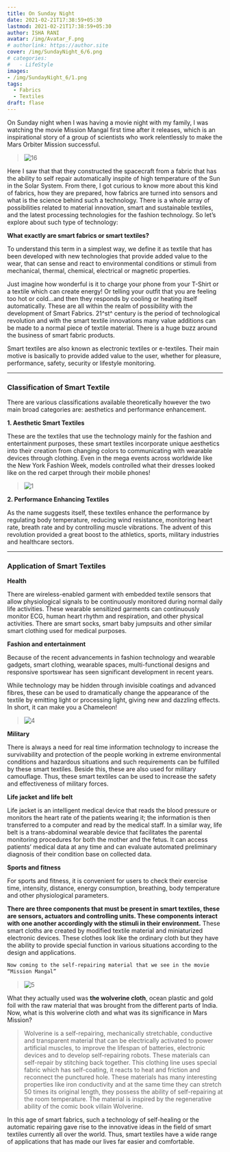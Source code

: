 ```yaml
---
title: On Sunday Night
date: 2021-02-21T17:38:59+05:30
lastmod: 2021-02-21T17:38:59+05:30
author: ISHA RANI
avatar: /img/Avatar_F.png
# authorlink: https://author.site
cover: /img/SundayNight_6/6.png
# categories:
#   - LifeStyle
images: 
- /img/SundayNight_6/1.png
tags:
  - Fabrics
  - Textiles
draft: flase
---
```


On Sunday night when I was having a movie night with my family, I was watching the movie Mission Mangal first time after it releases, which is an inspirational story of a group of scientists who work relentlessly to make the Mars Orbiter Mission successful.

<!--more-->

> ![16](/img/SundayNight_6/6.png)

Here I saw that that they
constructed the spacecraft from a fabric that has the ability to self
repair automatically inspite of high temperature of the Sun in the Solar
System. From there, I got curious to know more about this kind of
fabrics, how they are prepared, how fabrics are turned into sensors and
what is the science behind such a technology. There is a whole array of
possibilities related to material innovation, smart and sustainable
textiles, and the latest processing technologies for the fashion
technology. So let’s explore about such type of technology:

**What exactly are smart fabrics or smart textiles?**


To understand this term in a simplest way, we define it as textile that
has been developed with new technologies that provide added value to the
wear, that can sense and react to environmental conditions or stimuli
from mechanical, thermal, chemical, electrical or magnetic properties.

Just imagine how wonderful is it to charge your phone from your T-Shirt
or a textile which can create energy! Or telling your outfit that you
are feeling too hot or cold…and then they responds by cooling or heating
itself automatically. These are all within the realm of possibility with
the development of Smart Fabrics. 21^st^ century is the period of
technological revolution and with the smart textile innovations many
value additions can be made to a normal piece of textile material. There
is a huge buzz around the business of smart fabric products.


Smart textiles are also known as electronic textiles or e-textiles.
Their main motive is basically to provide added value to the user,
whether for pleasure, performance, safety, security or lifestyle
monitoring.

---

### Classification of Smart Textile

There are various classifications available theoretically however the
two main broad categories are: aesthetics and performance enhancement.

**1. Aesthetic Smart Textiles**

These are the textiles that use the technology mainly for the fashion
and entertainment purposes, these smart textiles incorporate unique
aesthetics into their creation from changing colors to communicating
with wearable devices through clothing. Even in the mega events across
worldwide like the New York Fashion Week, models controlled what their
dresses looked like on the red carpet through their mobile phones!

> ![1](/img/SundayNight_6/1.png)

**2. Performance Enhancing Textiles**

As the name suggests itself, these textiles enhance the performance by
regulating body temperature, reducing wind resistance, monitoring heart
rate, breath rate and by controlling muscle vibrations. The advent of
this revolution provided a great boost to the athletics, sports,
military industries and healthcare sectors.

---

### Application of Smart Textiles

**Health**

There are wireless-enabled garment with embedded textile sensors that
allow physiological signals to be continuously monitored during normal
daily life activities. These wearable sensitized garments can
continuously monitor ECG, human heart rhythm and respiration, and other
physical activities. There are smart socks, smart baby jumpsuits and
other similar smart clothing used for medical purposes.

**Fashion and entertainment**

Because of the recent advancements in fashion technology and wearable
gadgets, smart clothing, wearable spaces, multi-functional designs and
responsive sportswear has seen significant development in recent years.

While technology may be hidden through invisible coatings and advanced
fibres, these can be used to dramatically change the appearance of the
textile by emitting light or processing light, giving new and dazzling
effects. In short, it can make you a Chameleon!

> ![4](/img/SundayNight_6/4.png)

**Military**

There is always a need for real time information technology to increase
the survivability and protection of the people working in extreme
environmental conditions and hazardous situations and such requirements
can be fulfilled by these smart textiles. Beside this, these are also
used for military camouflage. Thus, these smart textiles can be used to
increase the safety and effectiveness of military forces.


**Life jacket and life belt**

Life jacket is an intelligent medical device that reads the blood
pressure or monitors the heart rate of the patients wearing it; the
information is then transferred to a computer and read by the medical
staff. In a similar way, life belt is a trans-abdominal wearable device
that facilitates the parental monitoring procedures for both the mother
and the fetus. It can access patients’ medical data at any time and can
evaluate automated preliminary diagnosis of their condition base on
collected data.

**Sports and fitness**

For sports and fitness, it is convenient for users to check their
exercise time, intensity, distance, energy consumption, breathing, body
temperature and other physiological parameters.


**There are three components that must be present in smart textiles,
these are sensors, actuators and controlling units. These components
interact with one another accordingly with the stimuli in their
environment.** These smart cloths are created by modified textile
material and miniaturized electronic devices. These clothes look like
the ordinary cloth but they have the ability to provide special function
in various situations according to the design and applications.

```html
Now coming to the self-repairing material that we see in the movie
“Mission Mangal”
```


> ![5](/img/SundayNight_6/5.png)

What they actually used was **the wolverine cloth**, ocean plastic and
gold foil with the raw material that was brought from the different
parts of India. Now, what is this wolverine cloth and what was its
significance in Mars Mission? 
> Wolverine is a self-repairing,
mechanically stretchable, conductive and transparent material that can
be electrically activated to power artificial muscles, to improve the
lifespan of batteries, electronic devices and to develop self-repairing
robots. These materials can self-repair by stitching back together. This
clothing line uses special fabric which has self-coating, it reacts to
heat and friction and reconnect the punctured hole. These materials has
many interesting properties like iron conductivity and at the same time
they can stretch 50 times its original length, they possess the ability
of self-repairing at the room temperature. The material is inspired by
the regenerative ability of the comic book villain Wolverine. 

In this age of smart fabrics, such a technology of self-healing or the
automatic repairing gave rise to the innovative ideas in the field of
smart textiles currently all over the world. Thus, smart textiles have a
wide range of applications that has made our lives far easier and
comfortable.

